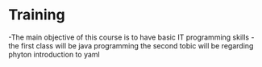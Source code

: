 # Training
-The main objective of this course is to have basic IT programming skills
-the first class will be java programming
the second tobic will be regarding phyton
introduction to yaml
